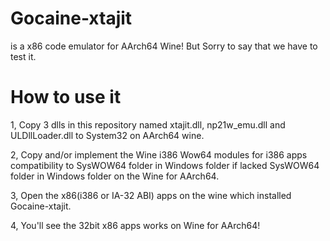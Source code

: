 # Gocaine-xtajit
is a x86 code emulator for AArch64 Wine! But Sorry to say that we have to test it.

# How to use it
1, Copy 3 dlls in this repository named xtajit.dll, np21w_emu.dll and ULDllLoader.dll to System32 on AArch64 wine.

2, Copy and/or implement the Wine i386 Wow64 modules for i386 apps compatibility to SysWOW64 folder in Windows folder if lacked SysWOW64 folder in Windows folder on the Wine for AArch64.

3, Open the x86(i386 or IA-32 ABI) apps on the wine which installed Gocaine-xtajit.

4, You'll see the 32bit x86 apps works on Wine for AArch64!
